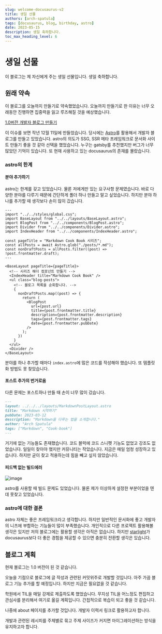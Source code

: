 ```yaml
---
slug: welcome-docusaurus-v2
title: 생일 선물
authors: [arch-spatula]
tags: [docusaurus, blog, birthday, astro]
date: 2023-05-15
description: 생일 축하합니다.
toc_max_heading_level: 6
---
```


# 생일 선물

이 블로그는 제 자신에게 주는 생일 선물입니다. 생일 축하합니다.

<!--truncate-->

## 원래 약속

이 블로그를 오늘까지 만들기로 약속했었습니다. 오늘까지 만들기로 한 이유는 너무 오래동안 진행하면 집중력을 잃고 루즈해질 것을 예상했습니다.

[1.0버전 개발자 블로그 만들기](https://github.com/arch-spatula/arch-spatula.github.io/issues/1)

이 이슈를 보면 작년 12월 11일에 만들었습니다. 당시에는 [Astro](https://astro.build/)를 활용해서 개발자 블로그를 만들고 있었습니다. astro의 의도가 SSG, SSR 메타 프레임워크로 문서화 사이트 만들기 좋을 것 같아 선택을 했었습니다. 누구는 gatsby를 추천했지만 버그가 너무 많았던 기억이 있습니다. 또 현재 사용하고 있는 docusaurus의 존재를 몰랐습니다.

### astro의 한계

#### 분야 추가하기

astro는 한계를 갖고 있었습니다. 물론 저에게만 있는 요구사항 문제였습니다. 바로 다양한 분야를 다루기 때문에 간단하게 폴더 하나 만들고 말고 싶었습니다. 하지만 분야 하나를 추가할 때 생각보다 손이 많이 갔습니다.

```astro
---
import "../../styles/global.css";
import BaseLayout from "../../layouts/BaseLayout.astro";
import BlogPost from "../../components/BlogPost.astro";
import Divider from "../../components/Divider.astro";
import IndexHeader from "../../components/IndexHeader.astro";

const pageTitle = "Markdown Cook Book 시리즈";
const allPosts = await Astro.glob("./posts/*.md");
const nonDraftPosts = allPosts.filter((post) => !post.frontmatter.draft);
---

<BaseLayout pageTitle={pageTitle}>
  <!-- 시리즈 해더 컴포넌트 만들기 -->
  <IndexHeader title="Markdown Cook Book" />
  <ul class="blog-posts">
    <!-- 블로그 목록을 순회합니다. -->
    {
      nonDraftPosts.map((post) => {
        return (
          <BlogPost
            url={post.url}
            title={post.frontmatter.title}
            description={post.frontmatter.description}
            tags={post.frontmatter.tags}
            date={post.frontmatter.pubDate}
          />
        );
      })
    }
  </ul>
  <Divider />
</BaseLayout>
```

분야를 하나 추가할 때마다 `index.astro`에 많은 코드를 작성해야 했습니다. 또 템플릿화 방법도 못 찾았습니다.

#### 포스트 추가의 번거로움

다른 문제는 포스트하나 만들 때 손이 너무 많이 갔습니다.

```md
---
layout: ../../../layouts/MarkdownPostLayout.astro
title: "Markdown 시작하기"
pubDate: 2023-03-12
description: "Markdown을 다루는 법을 소개합니다."
author: "Arch Spatula"
tags: ["Markdown", "Cook-book"]
---
```

거기에 없는 기능들도 존재했습니다. 코드 블럭에 코드 스니펫 기능도 없었고 강조도 없었습니다. 일일이 찾아야 했지만 커뮤니티는 작았습니다. 지금은 매일 엄청 성장하고 있습니다. 하지만 굳이 찾고 적용하는데 힘을 빼고 싶지 않았습니다.

#### 피드백 없는 빌드에러

![image](https://user-images.githubusercontent.com/84452145/238255247-03bd3344-92d0-48a7-806c-8f1be03e196f.png)

astro를 사용할 때 빌드 문제도 있었습니다. 물론 제가 이상하게 설정한 부분이었을 텐데 못찾고 있었습니다.

### astro에 대한 결론

astro 자체는 좋은 프레임워크라고 생각합니다. 하지만 일반적인 문서화에 좋고 개발자의 니즈에 부합하는 기능들이 많이 부족했습니다. 개인적으로 다른 프로젝트 활용해볼 생각은 있지만 저의 블로그에는 활용할 생각은 아직은 없습니다. 하지만 [starlight](https://starlight.astro.build/)가 docusaurus보다 더 좋은 경험을 제공할 수 있으면 충분히 전환할 생각은 있습니다.

## 블로그 계획

현재 블로그는 1.0 버전이 된 것 같습니다.

오늘을 기점으로 블로그에 글 작성과 관련된 커밋위주로 개발할 것입니다. 아주 가끔 블로그 기능 추가를 할 예정입니다. 하지만 지금은 필요없을 것 같습니다.

학원에서 TIL을 매일 강제로 제출하도록 했었습니다. 무지성 TIL을 어느정도 편집하고 관심사를 분리해서 여기로 옮길 계획입니다. 간접적으로 복습이 되고 좋을 것 같습니다.

나중에 about 페이지를 추가할 것입니다. 개발자 이력서 링크로 활용하고자 합니다.

개발과 관련된 레시피를 주제별로 묶고 주제 사이즈가 커지면 마이그레이션하는 방식을 유지하고자 합니다.
